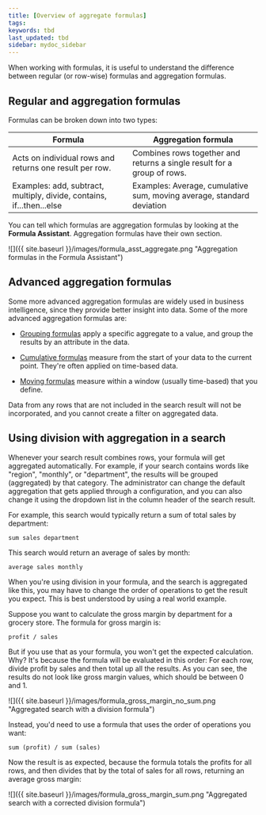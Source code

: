 ```yaml
---
title: [Overview of aggregate formulas]
tags:
keywords: tbd
last_updated: tbd
sidebar: mydoc_sidebar
---
```

When working with formulas, it is useful to understand the difference between regular (or row-wise) formulas and aggregation formulas.

## Regular and aggregation formulas

Formulas can be broken down into two types:

|Formula|Aggregation formula|
|-------|-------------------|
|Acts on individual rows and returns one result per row.|Combines rows together and returns a single result for a group of rows.|
|Examples: add, subtract, multiply, divide, contains, if...then...else|Examples: Average, cumulative sum, moving average, standard deviation|

You can tell which formulas are aggregation formulas by looking at the **Formula Assistant**. Aggregation formulas have their own section.

 ![]({{ site.baseurl }}/images/formula_asst_aggregate.png "Aggregation formulas in the Formula Assistant")

## Advanced aggregation formulas

Some more advanced aggregation formulas are widely used in business intelligence, since they provide better insight into data. Some of the more advanced aggregation formulas are:

-   [Grouping formulas](about_pinned_measures.html#) apply a specific aggregate to a value, and group the results by an attribute in the data.

-   [Cumulative formulas](about_cumulative_formulas.html#) measure from the start of your data to the current point. They're often applied on time-based data.
-   [Moving formulas](about_moving_formulas.html#) measure within a window (usually time-based) that you define.

Data from any rows that are not included in the search result will not be incorporated, and you cannot create a filter on aggregated data.

## Using division with aggregation in a search

Whenever your search result combines rows, your formula will get aggregated automatically. For example, if your search contains words like "region", "monthly", or "department", the results will be grouped (aggregated) by that category. The administrator can change the default aggregation that gets applied through a configuration, and you can also change it using the dropdown list in the column header of the search result.

For example, this search would typically return a sum of total sales by department:

```
sum sales department
```

This search would return an average of sales by month:

```
average sales monthly
```

When you're using division in your formula, and the search is aggregated like this, you may have to change the order of operations to get the result you expect. This is best understood by using a real world example.

Suppose you want to calculate the gross margin by department for a grocery store. The formula for gross margin is:

```
profit / sales
```

But if you use that as your formula, you won't get the expected calculation. Why? It's because the formula will be evaluated in this order: For each row, divide profit by sales and then total up all the results. As you can see, the results do not look like gross margin values, which should be between 0 and 1.

 ![]({{ site.baseurl }}/images/formula_gross_margin_no_sum.png "Aggregated search with a division formula")

Instead, you'd need to use a formula that uses the order of operations you want:

```
sum (profit) / sum (sales)
```

Now the result is as expected, because the formula totals the profits for all rows, and then divides that by the total of sales for all rows, returning an average gross margin:

 ![]({{ site.baseurl }}/images/formula_gross_margin_sum.png "Aggregated search with a corrected division formula")
